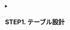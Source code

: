 

<details><summary><h2>STEP1. テーブル設計</h2></summary>

## CHANNELS

| カラム名 | データ型 | Null | Key | 初期値 | AUTOINCREMENT |
|------|-------------|------|-----|---------|----------------|
| id   | INT | - | PRI | - | YES |
| name | VARCHAR(50) | - | INDEX | - | - |
- **nameカラムにユニークキー制約を設定**

## TIME_SLOTS
 
| カラム名 | データ型 | Null | Key | 初期値 | AUTOINCREMENT |
|------------|-------------|------|-----|---------|----------------|
| id         | INT | - | PRI | - | YES |
| start_time | DATETIME | - | - | - | - |
| end_time   | DATETIME | - | - | - | - |
 

## PROGRAMS
   
| カラム名 | データ型 | Null | Key | 初期値 | AUTOINCREMENT |
|----------|-------------|------|-----|---------|----------------|
| id       | INT | - | PRI | - | YES |
| title    | VARCHAR(50) | - | - | - | - |
| details | TEXT | - | - | - | - |
| genre_id | INT | - | INDEX | - | - |
- **genre_idカラムは`GENRESテーブルのidカラム`を参照** 

## GENRES
 
| カラム名 | データ型 | Null | Key | 初期値 | AUTOINCREMENT |
|-----|-------------|------|-----|---------|----------------|
| id  | INT | - | PRI | - | YES |
| name| VARCHAR(50) | - | INDEX | - | - |
- **nameカラムにユニークキー制約を設定**

## SERIES
 
| カラム名 | データ型 | Null | Key | 初期値 | AUTOINCREMENT |
|-------|-------------|------|-----|---------|----------------|
| id    | INT | - | PRI | - | YES |
| title | VARCHAR(100) | - | - | - | - |
 

## SEASONS

| カラム名 | データ型 | Null | Key | 初期値 | AUTOINCREMENT |
|---------------|-------------|------|-----|---------|----------------|
| id            | INT | - | PRI | - | YES |
| program_id    | INT | - | INDEX | - | - |
| number | INT | YES | - | - | - |
- **program_idカラムは`PROGRAMSテーブルのidカラム`を参照**

## EPISODES
   
| カラム名 | データ型 | Null | Key | 初期値 | AUTOINCREMENT |
|--------------|-------------|------|-----|---------|----------------|
| id           | INT | - | PRI | - | YES |
| season_id    | INT | - | INDEX | - | - |
| number       | INT | YES | - | - | - |
| title        | VARCHAR(100) | - | - | - | - |
| details      | TEXT | - | - | - | - |
| duration     | INT  | YES | - | - | - |
| release_date | DATE | YES | - | - | - |
- **season_idカラムは`SEASONSテーブルのidカラム`を参照** 

## VIEWERSHIP
   
| カラム名 | データ型 | Null | Key | 初期値 | AUTOINCREMENT |
|--------------|-------------|------|-----|---------|----------------|
| id           | INT | - | PRI | - | YES |
| episode_id   | INT | - | INDEX | - | - |
| time_slot_id | INT | - | INDEX | - | - |
| channel_id   | INT | - | INDEX | - | - |
| view_count   | INT | YES | - | 0 | - |
- **episode_idカラムは`EPOSODESテーブルのid`カラムを参照**
- **time_slot_idカラムは`TIME_SLOTSテーブルのid`カラムを参照**
- **channel_idカラムは`CHANNELSテーブルのid`カラムを参照**

</details>